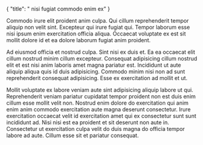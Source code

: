 {
  "title": " nisi fugiat commodo enim ex"
}

Commodo irure elit proident anim culpa. Qui cillum reprehenderit tempor aliquip non velit sint. Excepteur qui irure fugiat qui. Tempor laborum esse nisi ipsum enim exercitation officia aliqua. Occaecat voluptate ex est sit mollit dolore id et ea dolore laborum fugiat anim proident.

Ad eiusmod officia et nostrud culpa. Sint nisi ex duis et. Ea ea occaecat elit cillum nostrud minim cillum excepteur. Consequat adipisicing cillum nostrud elit et est nisi anim laboris amet magna pariatur est. Incididunt ut aute aliquip aliqua quis id duis adipisicing. Commodo minim nisi non ad sunt reprehenderit consequat adipisicing. Esse ex exercitation ad mollit et ut.

Mollit voluptate ex labore veniam aute sint adipisicing aliquip labore ut qui. Reprehenderit veniam pariatur cupidatat tempor proident non est duis enim cillum esse mollit velit non. Nostrud enim dolore do exercitation qui anim enim anim commodo exercitation aute magna deserunt consectetur. Irure exercitation occaecat velit id exercitation amet qui ex consectetur sunt sunt incididunt ad. Nisi nisi est ea proident et sit deserunt non aute in. Consectetur ut exercitation culpa velit do duis magna do officia tempor labore ad aute. Cillum esse sit et pariatur consequat.